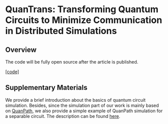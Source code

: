 # QuanTrans: Transforming Quantum Circuits to Minimize Communication in Distributed Simulations

## Overview

The code will be fully open source after the article is published. 

[[code]]()

## Supplementary Materials

We provide a brief introduction about the basics of quantum circuit simulation. Besides, since the simulation part of our work is mainly based on [QuanPath](https://doi.org/10.1007/s11128-023-04192-x), we also provide a simple example of QuanPath simulation for a separable circuit. The description can be found [here](https://github.com/bdis-q/quantrans.github.io/blob/main/supplement/QuanTrans-supplement.pdf). 

